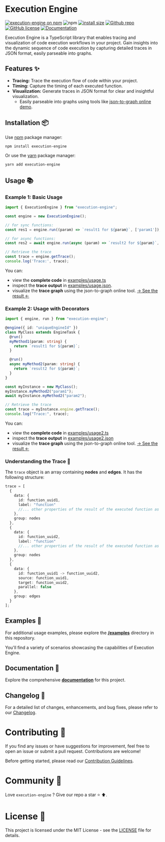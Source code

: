 # Execution Engine

[![execution-engine on npm](https://img.shields.io/npm/v/execution-engine.svg?logo=npm&label=NPM+package&color=limegreen)](https://www.npmjs.com/package/execution-engine)
![npm](https://img.shields.io/npm/dm/execution-engine?color=limegreen)
[![install size](https://packagephobia.com/badge?p=execution-engine)](https://packagephobia.com/result?p=execution-engine)
[![Github repo](https://img.shields.io/badge/github-grey?logo=github)](https://github.com/tabkram/execution-engine)
[![GitHub license](https://img.shields.io/badge/license-MIT-blue.svg)](LICENSE)
[![Documentation](https://img.shields.io/badge/documentation-grey?logo=githubpages&color=blue)](https://tabkram.github.io/execution-engine)

Execution Engine is a TypeScript library that enables tracing and visualization of code execution workflows in your
project. Gain insights into the dynamic sequence of code execution by
capturing detailed traces in JSON format, easily parseable into graphs.

## Features ✨

- **Tracing:** Trace the execution flow of code within your project.
- **Timing:** Capture the timing of each executed function.
- **Visualization:** Generate traces in JSON format for clear and insightful visualization.
    - Easily parseable into graphs using tools like [json-to-graph online demo](https://tabkram.github.io/json-to-graph/).

## Installation 📦

Use [npm](https://www.npmjs.com/package/execution-engine) package manager:

```bash
npm install execution-engine
```

Or use the [yarn](https://yarnpkg.com/package?name=execution-engine) package manager:

```bash
yarn add execution-engine
```

## Usage 📚

### Example 1: Basic Usage

```typescript
import { ExecutionEngine } from "execution-engine";

const engine = new ExecutionEngine();

// for sync functions:
const res1 = engine.run((param) => `result1 for ${param}`, ['param1']);

// for async functions:
const res2 = await engine.run(async (param) => `result2 for ${param}`, [res1.outputs]);

// Retrieve the trace
const trace = engine.getTrace();
console.log('Trace:', trace);
```

You can:

- view the **complete code** in [examples/usage.ts](examples/usage.ts)
- inspect the **trace output** in [examples/usage.json](examples/usage.json).
- visualize the **trace graph** using the json-to-graph online tool. [→ See the result ←](https://tabkram.github.io/json-to-graph/?data=https://raw.githubusercontent.com/tabkram/execution-engine/main/examples/usage.json)

### Example 2: Usage with Decorators

```typescript
import { engine, run } from "execution-engine";

@engine({ id: "uniqueEngineId" })
class MyClass extends EngineTask {
  @run()
  myMethod1(param: string) {
    return `result1 for ${param}`;
  }

  @run()
  async myMethod2(param: string) {
    return `result2 for ${param}`;
  }
}

const myInstance = new MyClass();
myInstance.myMethod2("param1");
await myInstance.myMethod2("param2");

// Retrieve the trace
const trace = myInstance.engine.getTrace();
console.log("Trace:", trace);
```

You can:

- view the **complete code** in [examples/usage2.ts](examples/usage2.ts)
- inspect the **trace output** in [examples/usage2.json](examples/usage2.json)
- visualize the **trace graph** using the json-to-graph online tool. [→ See the result ←](https://tabkram.github.io/json-to-graph/?data=https://raw.githubusercontent.com/tabkram/execution-engine/main/examples/usage2.json)

### Understanding the Trace 🧭

The `trace` object is an array containing **nodes** and **edges**. It has the following structure:

```typescript
trace = [
  {
    data: {
      id: function_uuid1,
      label: "function"
      //... other properties of the result of the executed function as mentioned above 
    },
    group: nodes
  },
  {
    data: {
      id: function_uuid2,
      label: "function"
      //... other properties of the result of the executed function as mentioned above
    },
    group: nodes
  },
  {
    data: {
      id: function_uuid1 -> function_uuid2,
      source: function_uuid1,
      target: function_uuid2,
      parallel: false
    },
    group: edges
  }
];
```

## Examples 📘

For additional usage examples, please explore the __[/examples](examples)__ directory in this repository.

You'll find a variety of scenarios showcasing the capabilities of Execution Engine.

## Documentation 📔

Explore the comprehensive __[documentation](https://tabkram.github.io/execution-engine)__ for this project.

## Changelog 📝

For a detailed list of changes, enhancements, and bug fixes, please refer to our [Changelog](CHANGELOG.md).

# Contributing 🤝

If you find any issues or have suggestions for improvement, feel free to open an issue or submit a pull request.
Contributions are welcome!

Before getting started, please read our [Contribution Guidelines](CONTRIBUTING.md).

# Community 👥

Love `execution-engine` ? Give our repo a star ⭐ ⬆️.

# License 📄

This project is licensed under the MIT License - see the [LICENSE](LICENSE) file for details.
